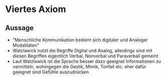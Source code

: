 # Viertes Axiom

## Aussage

+ "Menschliche Kommunikation bedient sich digitaler und Analoger Modalitäten"
+ Watzlawick nutzt die Begriffe Digital und Analog, allerdings sind mit diesen Begriffen eigentlich Verbal, Nonverbal und Paraverball gemeint
+ Laut Watzlawick ist die Sprache besser dazu geeignet Informationen zu vermitteln, wohingegen die Gestik, Mimik, Tonfall etc. eher dafür geeignet sind Gefühle auszudrücken